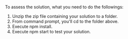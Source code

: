 To assess the solution, what you need to do the followings: 

1. Unzip the zip file containing your solution to a folder. 
2. From command prompt, you'll cd to the folder above.
3. Execute npm install.
4. Execute npm start to test your solution.